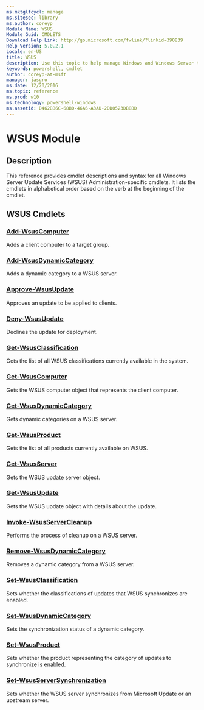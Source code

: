 ```yaml
---
ms.mktglfcycl: manage
ms.sitesec: library
ms.author: coreyp
Module Name: WSUS
Module Guid: CMDLETS
Download Help Link: http://go.microsoft.com/fwlink/?linkid=390839
Help Version: 5.0.2.1
Locale: en-US
title: WSUS
description: Use this topic to help manage Windows and Windows Server technologies with Windows PowerShell.
keywords: powershell, cmdlet
author: coreyp-at-msft
manager: jasgro
ms.date: 12/20/2016
ms.topic: reference
ms.prod: w10
ms.technology: powershell-windows
ms.assetid: D462BB6C-68B0-46A6-A3AD-2DD0523DB8BD
---
```


# WSUS Module
## Description
This reference provides cmdlet descriptions and syntax for all Windows Server Update Services (WSUS) Administration-specific cmdlets. It lists the cmdlets in alphabetical order based on the verb at the beginning of the cmdlet.

## WSUS Cmdlets
### [Add-WsusComputer](./Add-WsusComputer.md)
Adds a client computer to a target group.

### [Add-WsusDynamicCategory](./Add-WsusDynamicCategory.md)
Adds a dynamic category to a WSUS server.

### [Approve-WsusUpdate](./Approve-WsusUpdate.md)
Approves an update to be applied to clients.

### [Deny-WsusUpdate](./Deny-WsusUpdate.md)
Declines the update for deployment.

### [Get-WsusClassification](./Get-WsusClassification.md)
Gets the list of all WSUS classifications currently available in the system.

### [Get-WsusComputer](./Get-WsusComputer.md)
Gets the WSUS computer object that represents the client computer.

### [Get-WsusDynamicCategory](./Get-WsusDynamicCategory.md)
Gets dynamic categories on a WSUS server.

### [Get-WsusProduct](./Get-WsusProduct.md)
Gets the list of all products currently available on WSUS.

### [Get-WsusServer](./Get-WsusServer.md)
Gets the WSUS update server object.

### [Get-WsusUpdate](./Get-WsusUpdate.md)
Gets the WSUS update object with details about the update.

### [Invoke-WsusServerCleanup](./Invoke-WsusServerCleanup.md)
Performs the process of cleanup on a WSUS server.

### [Remove-WsusDynamicCategory](./Remove-WsusDynamicCategory.md)
Removes a dynamic category from a WSUS server.

### [Set-WsusClassification](./Set-WsusClassification.md)
Sets whether the classifications of updates that WSUS synchronizes are enabled.

### [Set-WsusDynamicCategory](./Set-WsusDynamicCategory.md)
Sets the synchronization status of a dynamic category.

### [Set-WsusProduct](./Set-WsusProduct.md)
Sets whether the product representing the category of updates to synchronize is enabled.

### [Set-WsusServerSynchronization](./Set-WsusServerSynchronization.md)
Sets whether the WSUS server synchronizes from Microsoft Update or an upstream server.


